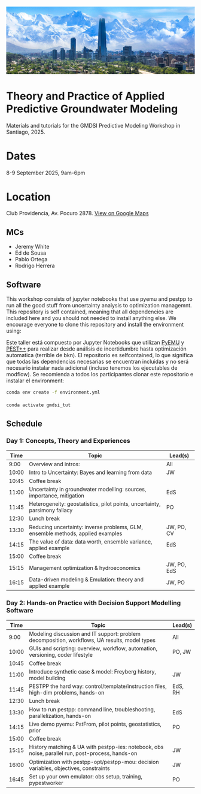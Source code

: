 ![Chile Banner](assets/chile_banner.jpg)

# Theory and Practice of Applied Predictive Groundwater Modeling
Materials and tutorials for the GMDSI Predictive Modeling Workshop in Santiago, 2025.

# Dates
8-9 September 2025, 9am-6pm

# Location
Club Providencia, Av. Pocuro 2878.
[View on Google Maps](https://maps.app.goo.gl/hDKMge5gjs2Khn8a9)

## MCs
- Jeremy White
- Ed de Sousa
- Pablo Ortega
- Rodrigo Herrera

## Software
This workshop consists of jupyter notebooks that use pyemu and pestpp to run all the good stuff from uncertainty analysis to optimization managemnt. This repository is self contained, meaning that all dependencies are included here and you should not needed to install anything else. We encourage everyone to clone this repository and install the environment using:


Este taller está compuesto por Jupyter Notebooks que utilizan [PyEMU](https://github.com/pypest/pyemu) y [PEST++](https://github.com/usgs/pestpp) para realizar desde análisis de incertidumbre hasta optimización automatica (terrible de bkn).
El repositorio es selfcontained, lo que significa que todas las dependencias necesarias se encuentran incluidas y no será necesario instalar nada adicional (incluso tenemos los ejecutables de modflow). Se recomienda a todos los participantes clonar este repositorio e instalar el environment:

```bash
conda env create -f environment.yml

conda activate gmdsi_tut
```

## Schedule
### Day 1: Concepts, Theory and Experiences                                                         

| Time | Topic                                                                           | Lead(s)         |
|------|---------------------------------------------------------------------------------|-----------------|
| 9:00 | Overview and intros:                                                            | All             |
| 10:00| Intro to Uncertainty: Bayes and learning from data                              | JW              |
| 10:45| Coffee break                                                                    |                 |
| 11:00| Uncertainty in groundwater modelling: sources, importance, mitigation           | EdS             |
| 11:45| Heterogeneity: geostatistics, pilot points, uncertainty, parsimony fallacy      | PO              |
| 12:30| Lunch break                                                                     |                 |
| 13:30| Reducing uncertainty: inverse problems, GLM, ensemble methods, applied examples | JW, PO, CV      |
| 14:15| The value of data: data worth, ensemble variance, applied example               | EdS             |
| 15:00| Coffee break                                                                    |                 |
| 15:15| Management optimization & hydroeconomics                                        | JW, PO, EdS     |
| 16:15| Data-driven modeling & Emulation: theory and applied example                    | JW, PO          |

### Day 2: Hands-on Practice with Decision Support Modelling Software                                               

| Time  | Topic                                                                                                   | Lead(s)         |
|-------|---------------------------------------------------------------------------------------------------------|-----------------|
| 9:00  | Modeling discussion and IT support: problem decomposition, workflows, UA results, model types           | All             |
| 10:00 | GUIs and scripting: overview, workflow, automation, versioning, coder lifestyle                         | PO, JW          |
| 10:45 | Coffee break                                                                                            |                 |
| 11:00 | Introduce synthetic case & model: Freyberg history, model building                                      | JW              |
| 11:45 | PESTPP the hard way: control/template/instruction files, high-dim problems, hands-on                    | EdS, RH         |
| 12:30 | Lunch break                                                                                             |                 |
| 13:30 | How to run pestpp: command line, troubleshooting, parallelization, hands-on                             | EdS             |
| 14:15 | Live demo pyemu: PstFrom, pilot points, geostatistics, prior                                            | PO              |
| 15:00 | Coffee break                                                                                            |                 |
| 15:15 | History matching & UA with pestpp-ies: notebook, obs noise, parallel run, post-process, hands-on        | JW              |
| 16:00 | Optimization with pestpp-opt/pestpp-mou: decision variables, objectives, constraints                    | JW              |
| 16:45 | Set up your own emulator: obs setup, training, pypestworker                                             | PO              |
